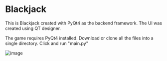 Blackjack
==========

This is Blackjack created with PyQt4 as the backend framework.
The UI was created using QT designer.

The game requires PyQt4 installed.  Download or clone all the files into a single directory. Click and run "main.py"

![image](https://cloud.githubusercontent.com/assets/11879769/25784704/974cde3c-3326-11e7-8046-589d37781e05.png)

